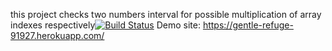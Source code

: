 this project checks two numbers interval for possible multiplication of array indexes respectively[![Build Status](https://travis-ci.org/kadirarslann/myDemoApp.svg?branch=master)](https://travis-ci.org/kadirarslann/myDemoApp)
Demo site: https://gentle-refuge-91927.herokuapp.com/

